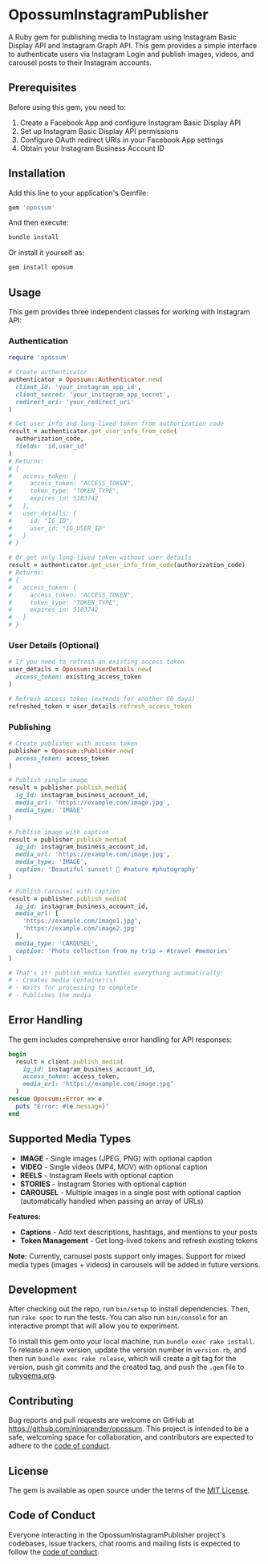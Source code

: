# OpossumInstagramPublisher

A Ruby gem for publishing media to Instagram using Instagram Basic Display API and Instagram Graph API. This gem provides a simple interface to authenticate users via Instagram Login and publish images, videos, and carousel posts to their Instagram accounts.

## Prerequisites

Before using this gem, you need to:

1. Create a Facebook App and configure Instagram Basic Display API
2. Set up Instagram Basic Display API permissions
3. Configure OAuth redirect URIs in your Facebook App settings
4. Obtain your Instagram Business Account ID

## Installation

Add this line to your application's Gemfile:

```ruby
gem 'opossum'
```

And then execute:

```bash
bundle install
```

Or install it yourself as:

```bash
gem install oposum
```

## Usage

This gem provides three independent classes for working with Instagram API:

### Authentication

```ruby
require 'opossum'

# Create authenticator
authenticator = Opossum::Authenticator.new(
  client_id: 'your_instagram_app_id',
  client_secret: 'your_instagram_app_secret',
  redirect_uri: 'your_redirect_uri'
)

# Get user info and long-lived token from authorization code
result = authenticator.get_user_info_from_code(
  authorization_code,
  fields: 'id,user_id'
)
# Returns: 
# { 
#   access_token: {
#     access_token: "ACCESS_TOKEN",
#     token_type: "TOKEN_TYPE",
#     expires_in: 5183742
#   },
#   user_details: {
#     id: "IG_ID",
#     user_id: "IG_USER_ID"
#   }
# }

# Or get only long-lived token without user details
result = authenticator.get_user_info_from_code(authorization_code)
# Returns:
# { 
#   access_token: {
#     access_token: "ACCESS_TOKEN",
#     token_type: "TOKEN_TYPE",
#     expires_in: 5183742
#   }
# }
```

### User Details (Optional)

```ruby
# If you need to refresh an existing access token
user_details = Opossum::UserDetails.new(
  access_token: existing_access_token
)

# Refresh access token (extends for another 60 days)
refreshed_token = user_details.refresh_access_token
```

### Publishing

```ruby
# Create publisher with access token
publisher = Opossum::Publisher.new(
  access_token: access_token
)

# Publish single image
result = publisher.publish_media(
  ig_id: instagram_business_account_id,
  media_url: 'https://example.com/image.jpg',
  media_type: 'IMAGE'
)

# Publish image with caption
result = publisher.publish_media(
  ig_id: instagram_business_account_id,
  media_url: 'https://example.com/image.jpg',
  media_type: 'IMAGE',
  caption: 'Beautiful sunset! 🌅 #nature #photography'
)

# Publish carousel with caption
result = publisher.publish_media(
  ig_id: instagram_business_account_id,
  media_url: [
    'https://example.com/image1.jpg',
    'https://example.com/image2.jpg'
  ],
  media_type: 'CAROUSEL',
  caption: 'Photo collection from my trip ✈️ #travel #memories'
)

# That's it! publish_media handles everything automatically:
# - Creates media container(s)
# - Waits for processing to complete  
# - Publishes the media
```



## Error Handling

The gem includes comprehensive error handling for API responses:

```ruby
begin
  result = client.publish_media(
    ig_id: instagram_business_account_id,
    access_token: access_token,
    media_url: 'https://example.com/image.jpg'
  )
rescue Opossum::Error => e
  puts "Error: #{e.message}"
end
```

## Supported Media Types

- **IMAGE** - Single images (JPEG, PNG) with optional caption
- **VIDEO** - Single videos (MP4, MOV) with optional caption
- **REELS** - Instagram Reels with optional caption
- **STORIES** - Instagram Stories with optional caption
- **CAROUSEL** - Multiple images in a single post with optional caption (automatically handled when passing an array of URLs)

**Features:**
- **Captions** - Add text descriptions, hashtags, and mentions to your posts
- **Token Management** - Get long-lived tokens and refresh existing tokens

**Note:** Currently, carousel posts support only images. Support for mixed media types (images + videos) in carousels will be added in future versions.

## Development

After checking out the repo, run `bin/setup` to install dependencies. Then, run `rake spec` to run the tests. You can also run `bin/console` for an interactive prompt that will allow you to experiment.

To install this gem onto your local machine, run `bundle exec rake install`. To release a new version, update the version number in `version.rb`, and then run `bundle exec rake release`, which will create a git tag for the version, push git commits and the created tag, and push the `.gem` file to [rubygems.org](https://rubygems.org).

## Contributing

Bug reports and pull requests are welcome on GitHub at https://github.com/ninjarender/opossum. This project is intended to be a safe, welcoming space for collaboration, and contributors are expected to adhere to the [code of conduct](https://github.com/[USERNAME]/opossum/blob/main/CODE_OF_CONDUCT.md).

## License

The gem is available as open source under the terms of the [MIT License](https://opensource.org/licenses/MIT).

## Code of Conduct

Everyone interacting in the OpossumInstagramPublisher project's codebases, issue trackers, chat rooms and mailing lists is expected to follow the [code of conduct](https://github.com/ninjarender/opossum/blob/main/CODE_OF_CONDUCT.md).

